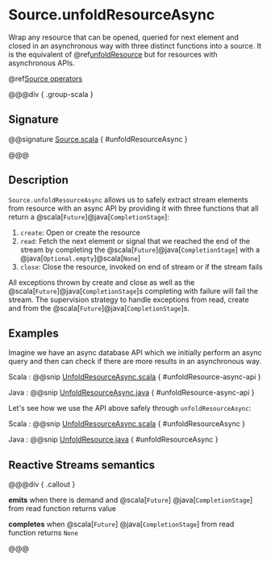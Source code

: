 # Source.unfoldResourceAsync

Wrap any resource that can be opened, queried for next element and closed in an asynchronous way with three distinct functions into a source.
It is the equivalent of @ref[unfoldResource](unfoldResource.md) but for resources with asynchronous APIs.

@ref[Source operators](../index.md#source-operators)

@@@div { .group-scala }

## Signature

@@signature [Source.scala](/akka-stream/src/main/scala/akka/stream/scaladsl/Source.scala) { #unfoldResourceAsync }

@@@

## Description

`Source.unfoldResourceAsync` allows us to safely extract stream elements from resource with an async API by providing it with 
three functions that all return a @scala[`Future`]@java[`CompletionStage`]: 

1. `create`: Open or create the resource
1. `read`: Fetch the next element or signal that we reached the end of the stream by completing the @scala[`Future`]@java[`CompletionStage`] with a @java[`Optional.empty`]@scala[`None`]
1. `close`: Close the resource, invoked on end of stream or if the stream fails

All exceptions thrown by create and close as well as the @scala[`Future`]@java[`CompletionStage`]s completing with failure will
fail the stream. The supervision strategy to handle exceptions from read, create and from the @scala[`Future`]@java[`CompletionStage`]s.

## Examples

Imagine we have an async database API which we initially perform an async query and then can
check if there are more results in an asynchronous way.

Scala
:   @@snip [UnfoldResourceAsync.scala](/akka-docs/src/test/scala/docs/stream/operators/source/UnfoldResourceAsync.scala) { #unfoldResource-async-api }

Java
:   @@snip [UnfoldResourceAsync.java](/akka-docs/src/test/java/jdocs/stream/operators/source/UnfoldResourceAsync.java) { #unfoldResource-async-api }

Let's see how we use the API above safely through `unfoldResourceAsync`:

Scala
:   @@snip [UnfoldResourceAsync.scala](/akka-docs/src/test/scala/docs/stream/operators/source/UnfoldResourceAsync.scala) { #unfoldResourceAsync }

Java
:   @@snip [UnfoldResource.java](/akka-docs/src/test/java/jdocs/stream/operators/source/UnfoldResourceAsync.java) { #unfoldResourceAsync }

## Reactive Streams semantics

@@@div { .callout }

**emits** when there is demand and @scala[`Future`] @java[`CompletionStage`] from read function returns value

**completes** when @scala[`Future`] @java[`CompletionStage`] from read function returns `None`

@@@

